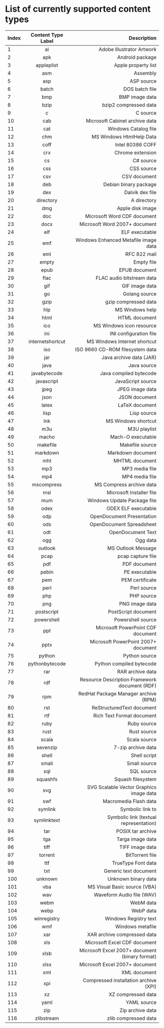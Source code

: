 # List of currently supported content types

| Index   |      Content Type Label      | Description |
|----------|:-------------:|------:|
| 1 | ai | Adobe Illustrator Artwork |
| 2 | apk | Android package |
| 3 | appleplist | Apple property list |
| 4 | asm | Assembly |
| 5 | asp | ASP source |
| 6 | batch | DOS batch file |
| 7 | bmp | BMP image data |
| 8 | bzip | bzip2 compressed data |
| 9 | c | C source |
| 10 | cab | Microsoft Cabinet archive data |
| 11 | cat | Windows Catalog file |
| 12 | chm | MS Windows HtmlHelp Data |
| 13 | coff | Intel 80386 COFF |
| 14 | crx | Chrome extension |
| 15 | cs | C# source |
| 16 | css | CSS source |
| 17 | csv | CSV document |
| 18 | deb | Debian binary package |
| 19 | dex | Dalvik dex file |
| 20 | directory | A directory |
| 21 | dmg | Apple disk image |
| 22 | doc | Microsoft Word CDF document |
| 23 | docx | Microsoft Word 2007+ document |
| 24 | elf | ELF executable |
| 25 | emf | Windows Enhanced Metafile image data |
| 26 | eml | RFC 822 mail |
| 27 | empty | Empty file |
| 28 | epub | EPUB document |
| 29 | flac | FLAC audio bitstream data |
| 30 | gif | GIF image data |
| 31 | go | Golang source |
| 32 | gzip | gzip compressed data |
| 33 | hlp | MS Windows help |
| 34 | html | HTML document |
| 35 | ico | MS Windows icon resource |
| 36 | ini | INI configuration file |
| 37 | internetshortcut | MS Windows Internet shortcut |
| 38 | iso | ISO 9660 CD-ROM filesystem data |
| 39 | jar | Java archive data (JAR) |
| 40 | java | Java source |
| 41 | javabytecode | Java compiled bytecode |
| 42 | javascript | JavaScript source |
| 43 | jpeg | JPEG image data |
| 44 | json | JSON document |
| 45 | latex | LaTeX document |
| 46 | lisp | Lisp source |
| 47 | lnk | MS Windows shortcut |
| 48 | m3u | M3U playlist |
| 49 | macho | Mach-O executable |
| 50 | makefile | Makefile source |
| 51 | markdown | Markdown document |
| 52 | mht | MHTML document |
| 53 | mp3 | MP3 media file |
| 54 | mp4 | MP4 media file |
| 55 | mscompress | MS Compress archive data |
| 56 | msi | Microsoft Installer file |
| 57 | mum | Windows Update Package file |
| 58 | odex | ODEX ELF executable |
| 59 | odp | OpenDocument Presentation |
| 60 | ods | OpenDocument Spreadsheet |
| 61 | odt | OpenDocument Text |
| 62 | ogg | Ogg data |
| 63 | outlook | MS Outlook Message |
| 64 | pcap | pcap capture file |
| 65 | pdf | PDF document |
| 66 | pebin | PE executable |
| 67 | pem | PEM certificate |
| 68 | perl | Perl source |
| 69 | php | PHP source |
| 70 | png | PNG image data |
| 71 | postscript | PostScript document |
| 72 | powershell | Powershell source |
| 73 | ppt | Microsoft PowerPoint CDF document |
| 74 | pptx | Microsoft PowerPoint 2007+ document |
| 75 | python | Python source |
| 76 | pythonbytecode | Python compiled bytecode |
| 77 | rar | RAR archive data |
| 78 | rdf | Resource Description Framework document (RDF) |
| 79 | rpm | RedHat Package Manager archive (RPM) |
| 80 | rst | ReStructuredText document |
| 81 | rtf | Rich Text Format document |
| 82 | ruby | Ruby source |
| 83 | rust | Rust source |
| 84 | scala | Scala source |
| 85 | sevenzip | 7-zip archive data |
| 86 | shell | Shell script |
| 87 | smali | Smali source |
| 88 | sql | SQL source |
| 89 | squashfs | Squash filesystem |
| 90 | svg | SVG Scalable Vector Graphics image data |
| 91 | swf | Macromedia Flash data |
| 92 | symlink | Symbolic link to <path> |
| 93 | symlinktext | Symbolic link (textual representation) |
| 94 | tar | POSIX tar archive |
| 95 | tga | Targa image data |
| 96 | tiff | TIFF image data |
| 97 | torrent | BitTorrent file |
| 98 | ttf | TrueType Font data |
| 99 | txt | Generic text document |
| 100 | unknown | Unknown binary data |
| 101 | vba | MS Visual Basic source (VBA) |
| 102 | wav | Waveform Audio file (WAV) |
| 103 | webm | WebM data |
| 104 | webp | WebP data |
| 105 | winregistry | Windows Registry text |
| 106 | wmf | Windows metafile |
| 107 | xar | XAR archive compressed data |
| 108 | xls | Microsoft Excel CDF document |
| 109 | xlsb | Microsoft Excel 2007+ document (binary format) |
| 110 | xlsx | Microsoft Excel 2007+ document |
| 111 | xml | XML document |
| 112 | xpi | Compressed installation archive (XPI) |
| 113 | xz | XZ compressed data |
| 114 | yaml | YAML source |
| 115 | zip | Zip archive data |
| 116 | zlibstream | zlib compressed data |
